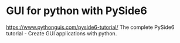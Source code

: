 # GUI for python with PySide6
https://www.pythonguis.com/pyside6-tutorial/
The complete PySide6 tutorial - Create GUI applications with python.
